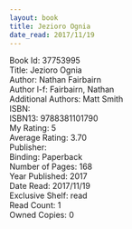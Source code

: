 ```yaml
---
layout: book
title: Jezioro Ognia
date_read: 2017/11/19
---
```


Book Id: 37753995<br />
Title: Jezioro Ognia<br />
Author: Nathan Fairbairn<br />
Author l-f: Fairbairn, Nathan<br />
Additional Authors: Matt Smith<br />
ISBN: <br />
ISBN13: 9788381101790<br />
My Rating: 5<br />
Average Rating: 3.70<br />
Publisher: <br />
Binding: Paperback<br />
Number of Pages: 168<br />
Year Published: 2017<br />
Date Read: 2017/11/19<br />
Exclusive Shelf: read<br />
Read Count: 1<br />
Owned Copies: 0<br />


